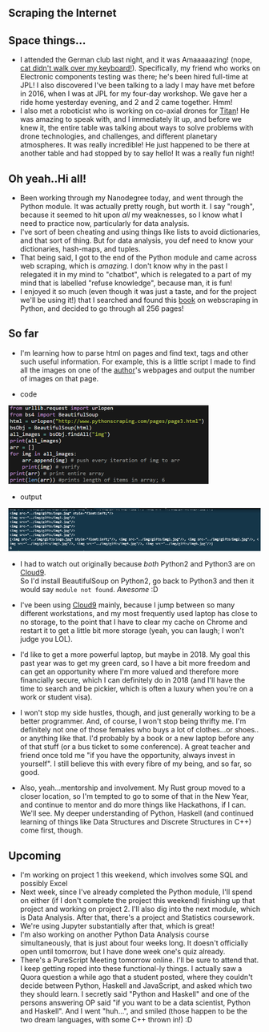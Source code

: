 ## Scraping the Internet

## Space things...

- I attended the German club last night, and it was Amaaaaazing! (nope, [cat didn't walk over my keyboard!](https://github.com/antirez/redis/issues/3909)). Specifically, my friend who works on Electronic components testing
  was there; he's been hired full-time at JPL! I also discovered I've been talking to a lady I may have met before 
  in 2016, when I was at JPL for my four-day workshop. We gave her a ride home yesterday evening, and 2 and 2 came 
  together. Hmm! 
- I also met a roboticist who is working on co-axial drones for [Titan](https://en.wikipedia.org/wiki/Titan_(moon))! He was amazing to speak with, and I immediately
  lit up, and before we knew it, the entire table was talking about ways to solve problems with drone technologies,
  and challenges, and different planetary atmospheres. It was really incredible! He just happened to be there 
  at another table and had stopped by to say hello! It was a really fun night!

## Oh yeah..Hi all!

- Been working through my Nanodegree today, and went through the Python module.
  It was actually pretty rough, but worth it. 
  I say "rough", because it seemed to hit upon *all* my weaknesses, so I know 
  what I need to practice now, particularly for data analysis.
- I've sort of been cheating and using things like lists to avoid dictionaries,
  and that sort of thing. But for data analysis, you def need to know your dictionaries,
  hash-maps, and tuples. 
- That being said, I got to the end of the Python module and came across web scraping,
  which is *amazing*. I don't know why in the past I relegated it in my mind to "chatbot",
  which is relegated to a part of my mind that is labelled "refuse knowledge", because 
  man, it is fun! 
- I enjoyed it so much (even though it was just a taste, and for the project we'll be using it!)
  that I searched and found this [book](http://zempirians.com/ebooks/Ryan%20Mitchell-Web%20Scraping%20with%20Python_%20Collecting%20Data%20from%20the%20Modern%20Web-O'Reilly%20Media%20(2015).pdf)
  on webscraping in Python, and decided to go through all 256 pages!

## So far

- I'm learning how to parse html on pages and find text, tags and other such useful information. 
  For example, this is a little script I made to find all the images on one of the [author](https://github.com/REMitchell)'s webpages
  and output the number of images on that page.
  
- code
<img src="/images/scrapey/scrapey2.png" width="400">

- output
<img src="/images/scrapey/scrapey1.png" width="600">

- I had to watch out originally because *both* Python2 and Python3 are on [Cloud9](https://aws.amazon.com/cloud9/). \
  So I'd install BeautifulSoup on Python2, go back to Python3 and then it would say ```module not found```.
  *Awesome* :D

- I've been using [Cloud9](https://aws.amazon.com/cloud9/) mainly, because I jump between so many different 
  workstations, and my most frequently used laptop has close to no storage, to the point that I have to clear
  my cache on Chrome and restart it to get a little bit more storage (yeah, you can laugh; I won't judge you LOL).
- I'd like to get a more powerful laptop, but maybe in 2018. My goal this past year was to get my green card,
  so I have a bit more freedom and can get an opportunity where I'm more valued and therefore more financially 
  secure, which I can definitely do in 2018 (and I'll have the time to search and be pickier, which is often a 
  luxury when you're on a work or student visa). 
- I won't stop my side hustles, though, and just generally working to be a better programmer. And, of course,
  I won't stop being thrifty me. I'm definitely not one of those females who buys a lot of clothes...or shoes..
  or anything like that. I'd probably by a book or a new laptop before any of that stuff (or a bus ticket
  to some conference). A great teacher and friend once told me "if you have the opportunity, always invest in 
  yourself". I still believe this with every fibre of my being, and so far, so good. 
- Also, yeah...mentorship and involvement. My Rust group moved to a closer location, so I'm tempted to go to 
  some of that in the New Year, and continue to mentor and do more things like Hackathons, if I can. We'll see.
  My deeper understanding of Python, Haskell (and continued learning of things like Data Structures and Discrete
  Structures in C++) come first, though.
  
## Upcoming

- I'm working on project 1 this weekend, which involves some SQL and possibly Excel
- Next week, since I've already completed the Python module, I'll spend on either
  (if I don't complete the project this weekend) finishing up that project and working
  on project 2. I'll also dig into the next module, which is Data Analysis. After that,
  there's a project and Statistics coursework. 
- We're using Jupyter substantially after that, which is great!
- I'm also working on another Python Data Analysis course simultaneously, that is just 
  about four weeks long. It doesn't officially open until tomorrow, but I have done 
  week one's quiz already. 
- There's a PureScript Meeting tomorrow online. I'll be sure to attend that. I keep 
  getting roped into these functional-ly things. I actually saw a Quora question a 
  while ago that a student posted, where they couldn't decide between Python, Haskell
  and JavaScript, and asked which two they should learn. I secretly said "Python and Haskell"
  and one of the persons answering OP said "if you want to be a data scientist, Python and Haskell".
  And I went "huh...", and smiled (those happen to be the two dream languages, with some C++ thrown in!) :D

